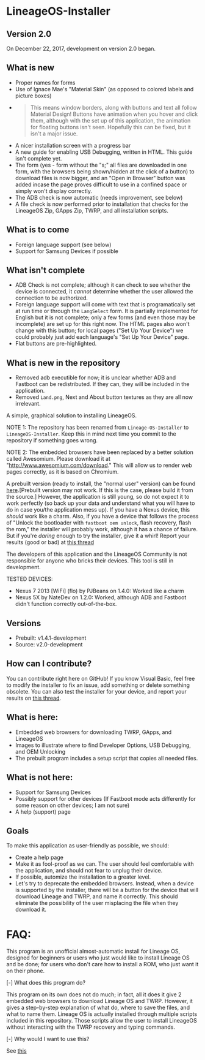 # LineageOS-Installer

## Version 2.0
On December 22, 2017, development on version 2.0 began.
## What is new
- Proper names for forms
- Use of Ignace Mae's "Material Skin" (as opposed to colored labels and picture boxes)
- > This means window borders, along with buttons and text all follow Material Design! Buttons have animation when you hover and click them, although with the set up of this application, the animation for floating buttons isn't seen. Hopefully this can be fixed, but it isn't a major issue.
- A nicer installation screen with a progress bar
- A new guide for enabling USB Debugging, written in HTML. This guide isn't complete yet.
- The form (yes - form without the "s;" all files are downloaded in one form, with the browsers being shown/hidden at the click of a button) to download files is now bigger, and an "Open in Browser" button was added incase the page proves difficult to use in a confined space or simply won't display correctly.
- The ADB check is now automatic (needs improvement, see below)
- A file check is now performed prior to installation that checks for the LineageOS Zip, GApps Zip, TWRP, and all installation scripts.
## What is to come
- Foreign language support (see below)
- Support for Samsung Devices if possible
## What isn't complete
- ADB Check is not complete; although it can check to see whether the device is connected, it *cannot* determine whether the user allowed the connection to be authorized.
- Foreign language support will come with text that is programatically set at run time or through the `LangSelect` form. It is partially implemented for English but it is not complete; only a few forms (and even those may be incomplete) are set up for this right now. The HTML pages also won't change with this button; for local pages ("Set Up Your Device") we could probably just add each language's "Set Up Your Device" page. 
- Flat buttons are pre-highlighted.
## What is new in the repository
- Removed adb executible for now; it is unclear whether ADB and Fastboot can be redistributed. If they can, they will be included in the application.
- Removed `Land.png`, Next and About button textures as they are all now irrelevant.


A simple, graphical solution to installing LineageOS.

NOTE 1: The repository has been renamed from `Lineage-OS-Installer` to `LineageOS-Installer`. Keep this in mind next time you commit to the repository if something goes wrong.

NOTE 2: The embedded browsers have been replaced by a better solution called Awesomium. Please download it at "http://www.awesomium.com/download." This will allow us to render web pages correctly, as it is based on Chromium.

A prebuilt version (ready to install, the "normal user" version) can be found [here](https://github.com/PJBeans/LineageOS-Installer/releases).[Prebuilt version may not work. If this is the case, please build it from the source.] However, the application is still young, so do not expect it to work perfectly (so back up your data and understand what you will have to do in case you/the application mess up). If you have a Nexus device, this _should_ work like a charm. Also, if you have a device that follows the process of "Unlock the bootloader with `fastboot oem unlock`, flash recovery, flash the rom," the installer will probably work, although it has a chance of failure. But if you're _daring_ enough to try the installer, give it a whirl! Report your results (good or bad) at [this thread](https://forum.xda-developers.com/lineage/general/want-lineage-os-installer-t3529172)

The developers of this application and the LineageOS Community is not responsible for anyone who bricks their devices. This tool is still in development.

TESTED DEVICES:
 - Nexus 7 2013 [WiFi] (flo) by PJBeans on 1.4.0: Worked like a charm
 - Nexus 5X by NateDev on 1.2.0: Worked, although ADB and Fastboot didn't function correctly out-of-the-box.

## Versions
- Prebuilt: v1.4.1-development
- Source: v2.0-development

## How can I contribute?
You can contribute right here on GitHub! If you know Visual Basic, feel free to modify the installer to fix an issue, add something or delete something obsolete. You can also test the installer for your device, and report your results on [this thread](https://forum.xda-developers.com/lineage/general/want-lineage-os-installer-t3529172). 

## What is here:

- Embedded web browsers for downloading TWRP, GApps, and LineageOS
- Images to illustrate where to find Developer Options, USB Debugging, and OEM Unlocking
- The prebuilt program includes a setup script that copies all needed files.

## What is not here:
- Support for Samsung Devices
- Possibly support for other devices (If Fastboot mode acts differently for some reason on other devices; I am not sure)
- A help (support) page

## Goals
To make this application as user-friendly as possible, we should:
- Create a help page
- Make it as fool-proof as we can. The user should feel comfortable with the application, and should not fear to unplug their device.
- If possible, automize the installation to a greater level.
- Let's try to deprecate the embedded browsers. Instead, when a device is supported by the installer, there will be a button for the device that will download Lineage and TWRP, and name it correctly. This should eliminate the possibility of the user misplacing the file when they download it.

# FAQ:

This program is an unofficial almost-automatic install for Lineage OS, designed for beginners or users who just would like to install Lineage OS and be done; for users who don't care how to install a ROM, who just want it on their phone.

[-] What does this program do?

This program on its own does not do much; in fact, all it does it give 2 embedded web browsers to download Lineage OS and TWRP. However, it gives a step-by-step explanation of what do, where to save the files, and what to name them. Lineage OS is actually installed through multiple scripts included in this repository. Those scripts allow the user to install LineageOS without interacting with the TWRP recovery and typing commands.

[-] Why would I want to use this?

See [this](https://github.com/PJBeans/LineageOS-Installer/wiki/Who-is-this-program-for%3F)

